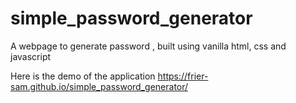 # simple_password_generator
A webpage to generate password , built using vanilla html, css and javascript


Here is the demo of the application https://frier-sam.github.io/simple_password_generator/
